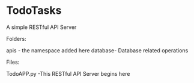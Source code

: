 # TodoTasks
A simple RESTful API Server


Folders:

apis -  the namespace added here
database- Database related operations

Files:

TodoAPP.py -This RESTful API Server begins here
